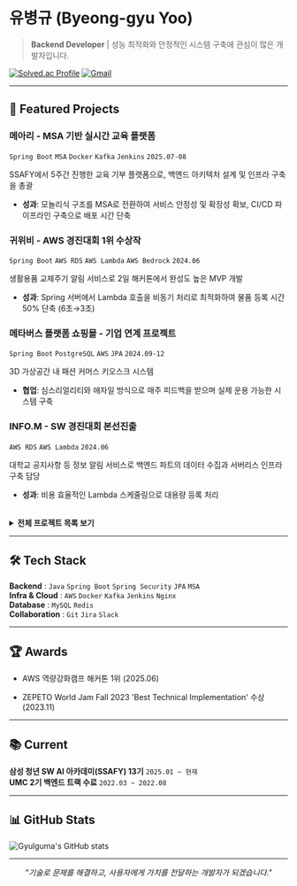 # 유병규 (Byeong-gyu Yoo)
> **Backend Developer** | 성능 최적화와 안정적인 시스템 구축에 관심이 많은 개발자입니다.

[![Solved.ac Profile](http://mazassumnida.wtf/api/v2/generate_badge?boj=ybg6539)](https://solved.ac/ybg6539/) 
[![Gmail](https://img.shields.io/badge/-ybg6539@gmail.com-D14836?style=flat-square&logo=gmail&logoColor=white)](mailto:ybg6539@gmail.com)


---

## 🚀 Featured Projects

### 메아리 - MSA 기반 실시간 교육 플랫폼
`Spring Boot` `MSA` `Docker` `Kafka` `Jenkins` `2025.07-08`

SSAFY에서 5주간 진행한 교육 기부 플랫폼으로, 백엔드 아키텍처 설계 및 인프라 구축을 총괄
- **성과**: 모놀리식 구조를 MSA로 전환하여 서비스 안정성 및 확장성 확보, CI/CD 파이프라인 구축으로 배포 시간 단축

### **귀위비** - AWS 경진대회 1위 수상작
`Spring Boot` `AWS RDS` `AWS Lambda` `AWS Bedrock` `2024.06`

생활용품 교체주기 알림 서비스로 2일 해커톤에서 완성도 높은 MVP 개발
- **성과**: Spring 서버에서 Lambda 호출을 비동기 처리로 최적화하여 물품 등록 시간 50% 단축 (6초→3초)

### **메타버스 플랫폼 쇼핑몰** - 기업 연계 프로젝트
`Spring Boot` `PostgreSQL` `AWS` `JPA` `2024.09-12`

3D 가상공간 내 패션 커머스 키오스크 시스템
- **협업**: 심스리얼리티와 애자일 방식으로 매주 피드백을 받으며 실제 운용 가능한 시스템 구축

### **INFO.M** - SW 경진대회 본선진출
`AWS RDS` `AWS Lambda` `2024.06`

대학교 공지사항 등 정보 알림 서비스로 백엔드 파트의 데이터 수집과 서버리스 인프라 구축 담당
- **성과**: 비용 효율적인 Lambda 스케줄링으로 대용량 등록 처리

<br>

<details>
<summary><b>전체 프로젝트 목록 보기</b></summary>

| 프로젝트 | 설명 | 기간 | 역할 | 기술스택 | 링크 |
|---------|------|------|------|----------|------|
| **메아리** | 교육 기부 플랫폼 | 2025.07-08 | BE, Infra | Spring Boot, AWS EC2, AWS S3, MySQL, Redis, Kafka, Docker, Jenkins | Private|
| **Trippy** | 여행 플래너 서비스 | 2025.05 | Full Stack | Spring Boot, MySQL, Vue.js | Private |
| **메타버스 쇼핑몰** | 3D 가상 패션 서비스 | 2024.09-12 | BE, QA | Spring Boot, MariaDB, AWS | Private |
| **Busan.zip** | 부산 관광/정착 서비스 | 2024.10 | BE, Infra | Spring Boot, AWS, MySQL, Python | [GitHub](https://github.com/orgs/dive-2024-busanzip/repositories) |
| **INFO.M** | 학교 정보 알리미 | 2024.07-08 | BE, Infra | AWS Lambda | Private |
| **귀위비** | 생활용품 알림 서비스 | 2024.06 | BE, Infra | Spring Boot, AWS Bedrock, AWS Lambda | Private |
| **리뷰캔버스** | 서드파티 리뷰 시스템 | 2024.03-06 | BE | Spring Boot, MySQL | Private |
| **AMS** | 학원 성적 관리 시스템 | 2023.03-07 | Full Stack | Spring Boot, React, Tailwind | [GitHub](https://github.com/Gyulguma/AMS) |
| **GetIT** | 전자기기 추천 서비스 | 2022.03-08 | BE | Spring Boot, AWS, Redis | [GitHub](https://github.com/UMC-GetIT/GetIT-server) |

</details>

---

## 🛠 Tech Stack
**Backend**       : `Java` `Spring Boot` `Spring Security` `JPA` `MSA` <br>
**Infra & Cloud**	: `AWS` `Docker` `Kafka` `Jenkins` `Nginx` <br>
**Database**	    : `MySQL` `Redis` <br>
**Collaboration**	: `Git` `Jira` `Slack` <br>

---

## 🏆 Awards

- AWS 역량강화캠프 해커톤 1위 (2025.06)

- ZEPETO World Jam Fall 2023 'Best Technical Implementation' 수상 (2023.11)

---

## 📚 Current

**삼성 청년 SW AI 아카데미(SSAFY) 13기** `2025.01 ~ 현재`  
**UMC 2기 백엔드 트랙 수료** `2022.03 ~ 2022.08`

---

## 📊 GitHub Stats

![Gyulguma's GitHub stats](https://github-readme-stats.vercel.app/api?username=Gyulguma&show_icons=true&theme=solarized-light&rank_icon=github)

---

<div align="center">

*"기술로 문제를 해결하고, 사용자에게 가치를 전달하는 개발자가 되겠습니다."*

</div>
